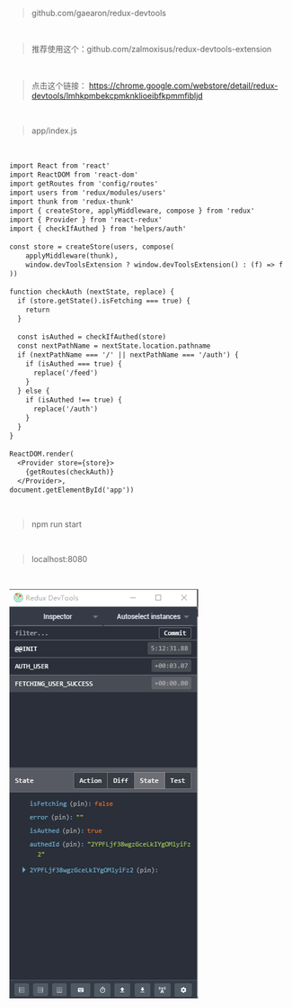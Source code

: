 > github.com/gaearon/redux-devtools

<br>

> 推荐使用这个：github.com/zalmoxisus/redux-devtools-extension

<br>

> 点击这个链接： https://chrome.google.com/webstore/detail/redux-devtools/lmhkpmbekcpmknklioeibfkpmmfibljd

<br>

> app/index.js

<br>

	import React from 'react'
	import ReactDOM from 'react-dom'
	import getRoutes from 'config/routes'
	import users from 'redux/modules/users'
	import thunk from 'redux-thunk'
	import { createStore, applyMiddleware, compose } from 'redux'
	import { Provider } from 'react-redux'
	import { checkIfAuthed } from 'helpers/auth'
	
	const store = createStore(users, compose(
	    applyMiddleware(thunk),
	    window.devToolsExtension ? window.devToolsExtension() : (f) => f
	))
	
	function checkAuth (nextState, replace) {
	  if (store.getState().isFetching === true) {
	    return
	  }
	
	  const isAuthed = checkIfAuthed(store)
	  const nextPathName = nextState.location.pathname
	  if (nextPathName === '/' || nextPathName === '/auth') {
	    if (isAuthed === true) {
	      replace('/feed')
	    }
	  } else {
	    if (isAuthed !== true) {
	      replace('/auth')
	    }
	  }
	}
	
	ReactDOM.render(
	  <Provider store={store}>
	    {getRoutes(checkAuth)}
	  </Provider>,
	document.getElementById('app'))

<br>

> npm run start

<br>

> localhost:8080

<br>

![](./imgs/27.png)


